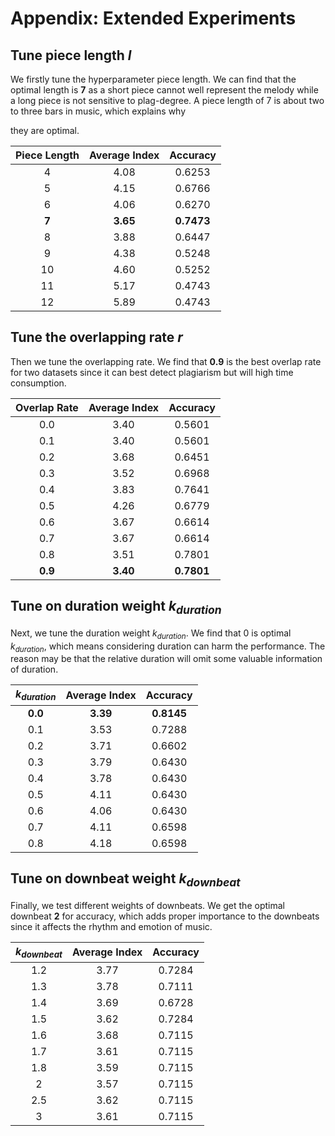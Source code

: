 # Appendix: Extended Experiments


## Tune piece length $l$

We firstly tune the hyperparameter piece length. We can find that the optimal length is **7** as a short piece cannot well represent the melody while a long piece is not sensitive to plag-degree. A piece length of 7 is about two to three bars in music, which explains why

they are optimal.

| Piece Length | Average Index |  Accuracy  |
| :----------: | :-----------: | :--------: |
|      4       |     4.08      |   0.6253   |
|      5       |     4.15      |   0.6766   |
|      6       |     4.06      |   0.6270   |
|    **7**     |   **3.65**    | **0.7473** |
|      8       |     3.88      |   0.6447   |
|      9       |     4.38      |   0.5248   |
|      10      |     4.60      |   0.5252   |
|      11      |     5.17      |   0.4743   |
|      12      |     5.89      |   0.4743   |



## Tune the overlapping rate $r$

Then we tune the overlapping rate. We find that **0.9** is the best overlap rate for two datasets since it can best detect plagiarism but will high time consumption.

| Overlap Rate | Average Index |  Accuracy  |
| :----------: | :-----------: | :--------: |
|     0.0      |     3.40      |   0.5601   |
|     0.1      |     3.40      |   0.5601   |
|     0.2      |     3.68      |   0.6451   |
|     0.3      |     3.52      |   0.6968   |
|     0.4      |     3.83      |   0.7641   |
|     0.5      |     4.26      |   0.6779   |
|     0.6      |     3.67      |   0.6614   |
|     0.7      |     3.67      |   0.6614   |
|     0.8      |     3.51      |   0.7801   |
|   **0.9**    |   **3.40**    | **0.7801** |



## Tune on duration weight $k_{duration}$

Next, we tune the duration weight $k_{duration}$. We find that 0 is optimal $k_{duration}$, which means considering duration can harm the performance. The reason may be that the relative duration will omit some valuable information of duration.

| $k_{duration}$ | Average Index |  Accuracy  |
| :------------: | :-----------: | :--------: |
|    **0.0**     |   **3.39**    | **0.8145** |
|      0.1       |     3.53      |   0.7288   |
|      0.2       |     3.71      |   0.6602   |
|      0.3       |     3.79      |   0.6430   |
|      0.4       |     3.78      |   0.6430   |
|      0.5       |     4.11      |   0.6430   |
|      0.6       |     4.06      |   0.6430   |
|      0.7       |     4.11      |   0.6598   |
|      0.8       |     4.18      |   0.6598   |



## Tune on downbeat weight $k_{downbeat}$

Finally, we test different weights of downbeats.  We get the optimal downbeat **2** for accuracy, which adds proper importance to the downbeats since it affects the rhythm and emotion of music.

| $k_{downbeat}$ | Average Index | Accuracy |
| :------------: | :-----------: | :------: |
|      1.2       |     3.77      |  0.7284  |
|      1.3       |     3.78      |  0.7111  |
|      1.4       |     3.69      |  0.6728  |
|      1.5       |     3.62      |  0.7284  |
|      1.6       |     3.68      |  0.7115  |
|      1.7       |     3.61      |  0.7115  |
|      1.8       |     3.59      |  0.7115  |
|       2        |     3.57      |  0.7115  |
|      2.5       |     3.62      |  0.7115  |
|       3        |     3.61      |  0.7115  |


